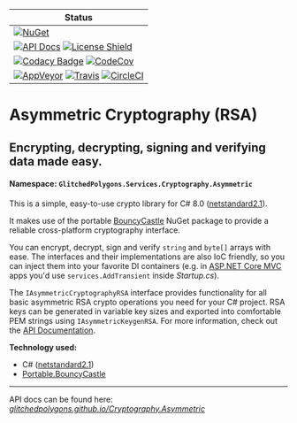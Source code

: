 
| Status |
|------------------------------------------------------------------------------------------------------------------------------------------------------------------------------------------------------------------------------------------------------------------------------------------------------------------------------------------------------------------------------------------------------------------------------------------------------------------------------------------------------------------------|
| [![NuGet](https://buildstats.info/nuget/GlitchedPolygons.Services.Cryptography.Asymmetric)](https://www.nuget.org/packages/GlitchedPolygons.Services.Cryptography.Asymmetric)                                                                                                                                                                                                                                                                                                                                            |
| [![API Docs](https://img.shields.io/badge/api-docs-informational)](https://glitchedpolygons.github.io/Cryptography.Asymmetric/api/GlitchedPolygons.Services.Cryptography.Asymmetric.html) [![License Shield](https://img.shields.io/badge/license-Apache--2.0-orange)](https://github.com/GlitchedPolygons/Cryptography.Asymmetric/blob/master/LICENSE)                                                                                                                                                                   |
| [![Codacy Badge](https://api.codacy.com/project/badge/Grade/af5f70aa367443d88341549cdc6fa566)](https://www.codacy.com/manual/GlitchedPolygons/Cryptography.Asymmetric?utm_source=github.com&amp;amp;utm_medium=referral&amp;amp;utm_content=GlitchedPolygons/Cryptography.Asymmetric&amp;amp;utm_campaign=Badge_Grade) [![CodeCov](https://codecov.io/gh/GlitchedPolygons/Cryptography.Asymmetric/branch/master/graph/badge.svg)](https://codecov.io/gh/GlitchedPolygons/Cryptography.Asymmetric)                          |
| [![AppVeyor](https://ci.appveyor.com/api/projects/status/y5873yb3icfdjqp2/branch/master?svg=true)](https://ci.appveyor.com/project/GlitchedPolygons/cryptography-asymmetric/branch/master) [![Travis](https://travis-ci.org/GlitchedPolygons/Cryptography.Asymmetric.svg?branch=master)](https://travis-ci.org/GlitchedPolygons/Cryptography.Asymmetric) [![CircleCI](https://circleci.com/gh/GlitchedPolygons/Cryptography.Asymmetric.svg?style=shield)](https://circleci.com/gh/GlitchedPolygons/Cryptography.Asymmetric) |


# Asymmetric Cryptography (RSA)

## Encrypting, decrypting, signing and verifying data made easy.

#### Namespace:  `GlitchedPolygons.Services.Cryptography.Asymmetric`

This is a simple, easy-to-use crypto library for C# 8.0 ([netstandard2.1](https://github.com/dotnet/standard/blob/master/docs/versions/netstandard2.1.md)).

It makes use of the portable [BouncyCastle](https://www.bouncycastle.org/) NuGet package to provide a reliable cross-platform cryptography interface.

You can encrypt, decrypt, sign and verify `string` and `byte[]` arrays with ease. The interfaces and their implementations are also IoC friendly, so you can inject them into your favorite DI containers (e.g. in [ASP.NET Core MVC](https://docs.microsoft.com/en-us/aspnet/core/mvc/overview?view=aspnetcore-2.2) apps you'd use `services.AddTransient` inside _Startup.cs_).

The `IAsymmetricCryptographyRSA` interface provides functionality for all basic asymmetric RSA crypto operations you need for your C# project. 
RSA keys can be generated in variable key sizes and exported into comfortable PEM strings using `IAsymmetricKeygenRSA`.
For more information, check out the [API Documentation](https://glitchedpolygons.github.io/Cryptography.Asymmetric/api/GlitchedPolygons.Services.Cryptography.Asymmetric.html).

**Technology used:**
* C# ([netstandard2.1](https://github.com/dotnet/standard/blob/master/docs/versions/netstandard2.1.md))
* [Portable.BouncyCastle](https://github.com/onovotny/bc-csharp)

---

API docs can be found here:
_[glitchedpolygons.github.io/Cryptography.Asymmetric](https://glitchedpolygons.github.io/Cryptography.Asymmetric/api/GlitchedPolygons.Services.Cryptography.Asymmetric.html)_
